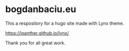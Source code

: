 # bogdanbaciu.eu

This a respository for a hugo
site made with Lynx theme.

https://jpanther.github.io/lynx/

Thank you for all great work.



